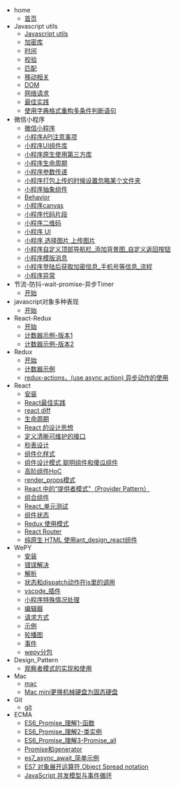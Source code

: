 * home
    * [首页]()
* Javascript utils
    * [Javascript utils](Javascript_utils/Javascript工具函数整理)
    * [加密库](Javascript_utils/加密库)
    * [时间](Javascript_utils/时间)
    * [校验](Javascript_utils/校验)
    * [匹配](Javascript_utils/匹配)
    * [移动相关](Javascript_utils/移动相关)
    * [DOM](Javascript_utils/DOM)
    * [网络请求](Javascript_utils/网络请求)
    * [最佳实践](Javascript_utils/最佳实践)
    * [使用字典格式重构多条件判断语句](Javascript_utils/使用字典格式重构多条件判断语句)
* 微信小程序
    * [微信小程序](微信小程序/微信小程序)
    * [小程序API注意事项](微信小程序/小程序API注意事项)
    * [小程序UI组件库](微信小程序/小程序UI组件库)
    * [小程序原生使用第三方库](微信小程序/小程序原生使用第三方库)
    * [小程序生命周期](微信小程序/小程序生命周期)
    * [小程序参数传递](微信小程序/小程序参数传递)
    * [小程序打包上传的时候设置忽略某个文件夹](微信小程序/小程序打包上传的时候设置忽略某个文件夹)
    * [小程序抽象组件](微信小程序/小程序抽象组件)
    * [Behavior](微信小程序/Behavior)
    * [小程序canvas](微信小程序/小程序canvas)
    * [小程序代码片段](微信小程序/小程序代码片段)
    * [小程序二维码](微信小程序/小程序二维码)
    * [小程序 UI](微信小程序/小程序UI)
    * [小程序 选择图片 上传图片](微信小程序/小程序_选择图片_上传图片)
    * [小程序自定义顶部导航栏_添加背景图_自定义返回按钮](微信小程序/小程序自定义顶部导航栏_添加背景图_自定义返回按钮)
    * [小程序模版消息](微信小程序/模版消息)
    * [小程序登陆后获取加密信息_手机号等信息_流程](微信小程序/小程序登陆后获取加密信息_手机号等信息_流程)
    * [小程序异常](微信小程序/小程序异常)
* 节流-防抖-wait-promise-异步Timer
    * [开始](节流_防抖_wait-promise_异步Timer/开始)
* javascript对象多种表现
    * [开始](javascript对象多种表现/README)
* React-Redux
    * [开始](React_Redux/README)
    * [计数器示例-版本1](React_Redux/计数器示例-版本1)
    * [计数器示例-版本2](React_Redux/计数器示例-版本2)
* Redux
    * [开始](Redux/README)
    * [计数器示例](Redux/计数器示例)
    * [redux-actions，(use async action) 异步动作的使用](Redux/redux-actions异步动作的使用)
* React
    * [安装](React/安装)
    * [React最佳实践](React/React最佳实践)
    * [react diff](React/react_diff)
    * [生命周期](React/生命周期)
    * [React 的设计思想](React/React_的设计思想)
    * [定义清晰可维护的接口](React/定义清晰可维护的接口)
    * [秒表设计](React/秒表设计)
    * [组件化样式](React/组件化样式)
    * [组件设计模式 聪明组件和傻瓜组件](React/组件设计模式_聪明组件和傻瓜组件)
    * [高阶组件HoC](React/高阶组件HoC)
    * [render_props模式](React/render_props模式)
    * [React 中的“提供者模式”（Provider Pattern）](React/React中的_提供者模式_Provider_Pattern)
    * [组合组件](React/组合组件)
    * [React_单元测试](React/React_单元测试)
    * [组件状态](React/组件状态)
    * [Redux 使用模式](React/Redux_使用模式)
    * [React Router](React/React_Router)
    * [纯原生 HTML 使用ant_design_react组件](React/纯原生HTML使用ant_design_react组件)
* WePY
    * [安装](WePY/README)
    * [错误解决](WePY/错误解决)
    * [解析](WePY/解析)
    * [状态和dispatch动作在js里的调用](WePY/状态和dispatch动作在js里的调用)
    * [vscode_插件](WePY/vscode_插件)
    * [小程序特殊情况处理](WePY/小程序特殊情况处理)
    * [编辑器](WePY/编辑器)
    * [请求方式](WePY/请求方式)
    * [示例](WePY/示例)
    * [轮播图](WePY/轮播图)
    * [事件](WePY/事件)
    * [wepy分包](WePY/wepy分包)
* Design_Pattern
    * [观察者模式的实现和使用](Design_Pattern/观察者模式的实现和使用)
* Mac
    * [mac](Mac/mac)
    * [Mac mini更换机械硬盘为固态硬盘](Mac/Mac_mini更换机械硬盘为固态硬盘)
* Git
    * [git](Git/git)
* ECMA
    * [ES6_Promise_理解1-函数](ECMA/ES6_Promise_理解1-函数)
    * [ES6_Promise_理解2-类实例](ECMA/ES6_Promise_理解2-类实例)
    * [ES6_Promise_理解3-Promise_all](ECMA/ES6_Promise_理解3-Promise_all)
    * [Promise和generator](ECMA/Promise和generator)
    * [es7_async_await_简单示例](ECMA/es7_async_await_简单示例)
    * [ES7 对象展开运算符,Object Spread notation](ECMA/ES7_对象展开运算符_Object_Spread_notation)
    * [JavaScript 并发模型与事件循环](ECMA/JavaScript并发模型与事件循环)


